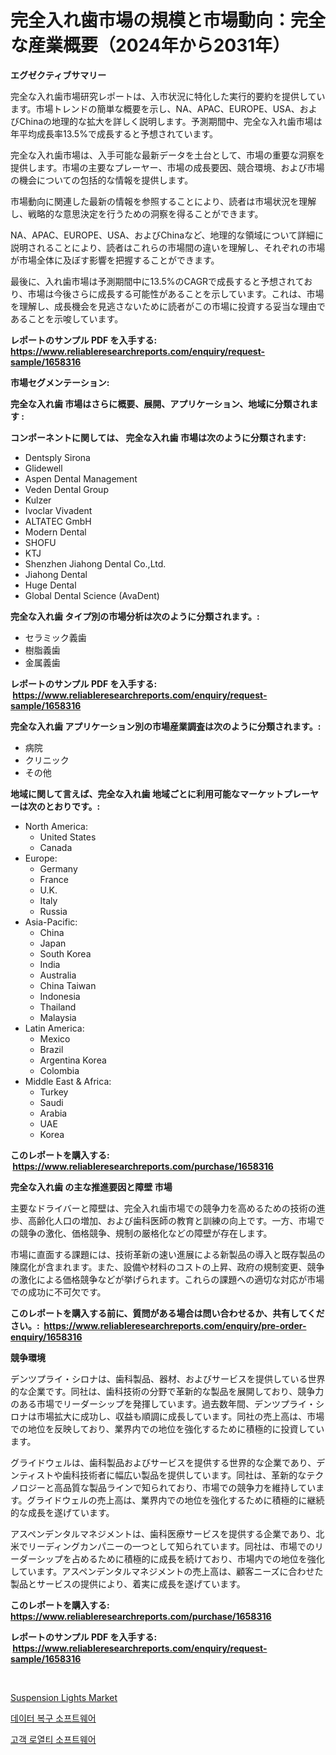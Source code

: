 <p><h1>完全入れ歯市場の規模と市場動向：完全な産業概要（2024年から2031年）</h1></p><p><strong>エグゼクティブサマリー</strong></p>
<p><p>完全な入れ歯市場研究レポートは、入市状況に特化した実行的要約を提供しています。市場トレンドの簡単な概要を示し、NA、APAC、EUROPE、USA、およびChinaの地理的な拡大を詳しく説明します。予測期間中、完全な入れ歯市場は年平均成長率13.5%で成長すると予想されています。</p><p>完全な入れ歯市場は、入手可能な最新データを土台として、市場の重要な洞察を提供します。市場の主要なプレーヤー、市場の成長要因、競合環境、および市場の機会についての包括的な情報を提供します。</p><p>市場動向に関連した最新の情報を参照することにより、読者は市場状況を理解し、戦略的な意思決定を行うための洞察を得ることができます。</p><p>NA、APAC、EUROPE、USA、およびChinaなど、地理的な領域について詳細に説明されることにより、読者はこれらの市場間の違いを理解し、それぞれの市場が市場全体に及ぼす影響を把握することができます。</p><p>最後に、入れ歯市場は予測期間中に13.5%のCAGRで成長すると予想されており、市場は今後さらに成長する可能性があることを示しています。これは、市場を理解し、成長機会を見逃さないために読者がこの市場に投資する妥当な理由であることを示唆しています。</p></p>
<p><strong>レポートのサンプル PDF を入手する: <a href="https://www.reliableresearchreports.com/enquiry/request-sample/1658316">https://www.reliableresearchreports.com/enquiry/request-sample/1658316</a></strong></p>
<p><strong>市場セグメンテーション:</strong></p>
<p><strong> 完全な入れ歯 市場はさらに概要、展開、アプリケーション、地域に分類されます :</strong></p>
<p><strong>コンポーネントに関しては、 完全な入れ歯 市場は次のように分類されます: &nbsp;</strong></p>
<p><ul><li>Dentsply Sirona</li><li>Glidewell</li><li>Aspen Dental Management</li><li>Veden Dental Group</li><li>Kulzer</li><li>Ivoclar Vivadent</li><li>ALTATEC GmbH</li><li>Modern Dental</li><li>SHOFU</li><li>KTJ</li><li>Shenzhen Jiahong Dental Co.,Ltd.</li><li>Jiahong Dental</li><li>Huge Dental</li><li>Global Dental Science (AvaDent)</li></ul></p>
<p><strong> 完全な入れ歯 タイプ別の市場分析は次のように分類されます。:</strong></p>
<p><ul><li>セラミック義歯</li><li>樹脂義歯</li><li>金属義歯</li></ul></p>
<p><strong>レポートのサンプル PDF を入手する: &nbsp;<a href="https://www.reliableresearchreports.com/enquiry/request-sample/1658316">https://www.reliableresearchreports.com/enquiry/request-sample/1658316</a></strong></p>
<p><strong> 完全な入れ歯 アプリケーション別の市場産業調査は次のように分類されます。:</strong></p>
<p><ul><li>病院</li><li>クリニック</li><li>その他</li></ul></p>
<p><strong>地域に関して言えば、完全な入れ歯 地域ごとに利用可能なマーケットプレーヤーは次のとおりです。:</strong></p>
<p><ul>
    <li>
        North America:
        <ul>
            <li>United States</li>
            <li>Canada</li>
        </ul>
    </li>
    <li>
        Europe:
        <ul>
            <li>Germany</li>
            <li>France</li>
            <li>U.K.</li>
            <li>Italy</li>
            <li>Russia</li>
        </ul>
    </li>
    <li>
        Asia-Pacific:
        <ul>
            <li>China</li>
            <li>Japan</li>
            <li>South Korea</li>
            <li>India</li>
            <li>Australia</li>
            <li>China Taiwan</li>
            <li>Indonesia</li>
            <li>Thailand</li>
            <li>Malaysia</li>
        </ul>
    </li>
    <li>
        Latin America:
        <ul>
            <li>Mexico</li>
            <li>Brazil</li>
            <li>Argentina Korea</li>
            <li>Colombia</li>
        </ul>
    </li>
    <li>
        Middle East & Africa:
        <ul>
            <li>Turkey</li>
            <li>Saudi</li>
            <li>Arabia</li>
            <li>UAE</li>
            <li>Korea</li>
        </ul>
    </li>
    </ul></p>
<p><strong>このレポートを購入する: &nbsp;<a href="https://www.reliableresearchreports.com/purchase/1658316">https://www.reliableresearchreports.com/purchase/1658316</a></strong></p>
<p><strong>完全な入れ歯 の主な推進要因と障壁 市場</strong></p>
<p><p>主要なドライバーと障壁は、完全入れ歯市場での競争力を高めるための技術の進歩、高齢化人口の増加、および歯科医師の教育と訓練の向上です。一方、市場での競争の激化、価格競争、規制の厳格化などの障壁が存在します。</p><p>市場に直面する課題には、技術革新の速い進展による新製品の導入と既存製品の陳腐化が含まれます。また、設備や材料のコストの上昇、政府の規制変更、競争の激化による価格競争などが挙げられます。これらの課題への適切な対応が市場での成功に不可欠です。</p></p>
<p><strong>このレポートを購入する前に、質問がある場合は問い合わせるか、共有してください。:&nbsp; <a href="https://www.reliableresearchreports.com/enquiry/pre-order-enquiry/1658316">https://www.reliableresearchreports.com/enquiry/pre-order-enquiry/1658316</a></strong></p>
<p><strong>競争環境</strong></p>
<p><p>デンツプライ・シロナは、歯科製品、器材、およびサービスを提供している世界的な企業です。同社は、歯科技術の分野で革新的な製品を展開しており、競争力のある市場でリーダーシップを発揮しています。過去数年間、デンツプライ・シロナは市場拡大に成功し、収益も順調に成長しています。同社の売上高は、市場での地位を反映しており、業界内での地位を強化するために積極的に投資しています。</p><p>グライドウェルは、歯科製品およびサービスを提供する世界的な企業であり、デンティストや歯科技術者に幅広い製品を提供しています。同社は、革新的なテクノロジーと高品質な製品ラインで知られており、市場での競争力を維持しています。グライドウェルの売上高は、業界内での地位を強化するために積極的に継続的な成長を遂げています。</p><p>アスペンデンタルマネジメントは、歯科医療サービスを提供する企業であり、北米でリーディングカンパニーの一つとして知られています。同社は、市場でのリーダーシップを占めるために積極的に成長を続けており、市場内での地位を強化しています。アスペンデンタルマネジメントの売上高は、顧客ニーズに合わせた製品とサービスの提供により、着実に成長を遂げています。</p></p>
<p><strong>このレポートを購入する: &nbsp; <a href="https://www.reliableresearchreports.com/purchase/1658316">https://www.reliableresearchreports.com/purchase/1658316</a></strong></p>
<p><strong>レポートのサンプル PDF を入手する: &nbsp;<a href="https://www.reliableresearchreports.com/enquiry/request-sample/1658316">https://www.reliableresearchreports.com/enquiry/request-sample/1658316</a></strong><strong></strong></p>
<p>&nbsp;</p>
<p><p><a href="https://github.com/Airanohannonzb68e5pb53oc1/Market-Research-Report-List-1/blob/main/suspension-lights-market.md">Suspension Lights Market</a></p><p><a href="https://github.com/JeromeRtyau89966/Market-Research-Report-List-1/blob/main/278070711506.md">데이터 복구 소프트웨어</a></p><p><a href="https://github.com/TimmyMann6767/Market-Research-Report-List-1/blob/main/367725211505.md">고객 로열티 소프트웨어</a></p></p>